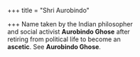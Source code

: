 +++
title = "Shri Aurobindo"

+++
Name taken by the Indian philosopher  
and social activist **Aurobindo Ghose** after  
retiring from political life to become an  
**ascetic**. See **Aurobindo Ghose**.